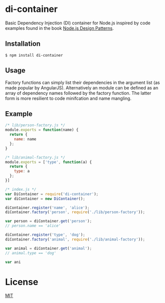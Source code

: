 # di-container

Basic Dependency Injection (DI) container for Node.js inspired by code examples found in the book [Node.js Design Patterns](https://www.packtpub.com/web-development/nodejs-design-patterns).

## Installation

`$ npm install di-container`

## Usage

Factory functions can simply list their dependencies in the argument list (as
made popular by AngularJS). Alternatively an module can be defined as an array
of dependency names followed by the factory function. The latter form is more
resilient to code minifcation and name mangling.

## Example

```js
/* lib/person-factory.js */
module.exports = function(name) {
  return {
    name: name
  };
}

/* lib/animal-factory.js */
module.exports = ['type', function(a) {
  return {
    type: a
  };
}]

/* index.js */
var DiContainer = require('di-container');
var diContainer = new DiContainer();

diContainer.register('name', 'alice');
diContainer.factory('person', require('./lib/person-factory'));

var person = diContainer.get('person');
// person.name == 'alice'

diContainer.register('type', 'dog');
diContainer.factory('animal', require('./lib/animal-factory'));

var animal = diContainer.get('animal');
// animal.type == 'dog'

var ani
```

# License

[MIT](LICENSE)